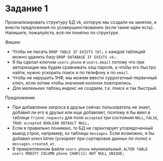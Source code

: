 # Задание 1

Проанализировать структуру БД vk, которую мы создали на
занятии, и внести предложения по усовершенствованию (если
такие идеи есть). Напишите, пожалуйста, всё-ли понятно по
структуре.

Фишки:
* Чтобы не писать `DROP TABLE IF EXISTS tbl;` с каждой 
таблицей можно удалить базу `DROP DATABASE IF EXISTS vk;`.
* Я бы сделал ключом `users.phone` и `users.email` потому
  что при авторизации мы будем сравнивать хэш пароля, а чтобы
  его быстро найти, нужно ускорить поиск и по телефону и по
  `email`.
* Чтобы не нарушить 1НФ, мы можем ввести суррогатный первичный
  ключ, если хотим чтобы значения колонок повторялись.
* Для маленьких таблиц индекс не создаем, т.к. поиск и так
  быстрый.

Предложения:
* При добавлении запроса в друзья сейчас пользователь не
  знает, добавил ли его в друзья или еще добавляет, поэтому
  я бы ввел в таблице `friend_requests` для поля
  `accepted` три состояния `NULL`, `FALSE`, `TRUE`:
  `accepted BOOLEAN DEFAULT NULL,`
* Если я правильно понимаю, то БД не гарантирует упорядоченный
  вывод строк, например, из таблицы `messages`. Если возможно,
  я бы добавил ключ btree (ускоряет при сортировке данных по
  полю) к `messages.created_at`.
* В прикрепленном файле `users.phone` неуникальный.
  `ALTER TABLE users MODIFY COLUMN phone CHAR(11) NOT NULL UNIQUE;`